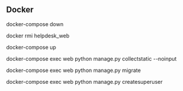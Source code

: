 ## Docker 
docker-compose down

docker rmi helpdesk_web

docker-compose up

docker-compose exec web python manage.py collectstatic --noinput

docker-compose exec web python manage.py migrate

docker-compose exec web python manage.py createsuperuser


